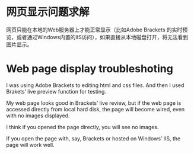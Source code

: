 # 网页显示问题求解

网页只能在本地的Web服务器上才能正常显示（比如Adobe Brackets 的实时预览，或者通过Windows内置的IIS访问），如果直接从本地磁盘打开，将无法看到图片显示。

# Web page display troubleshoting

I was using Adobe Brackets to editing html and css files. And then I used Brakets’ live preview function for testing.

My web page looks good in Brackets’ live review, but if the web page is accessed directly from local hard disk, the page will become wired, even with no images displayed.

I think if you opened the page directly, you will see no images.

If you open the page with, say, Brackets or hosted on Windows’ IIS, the page will work well.
